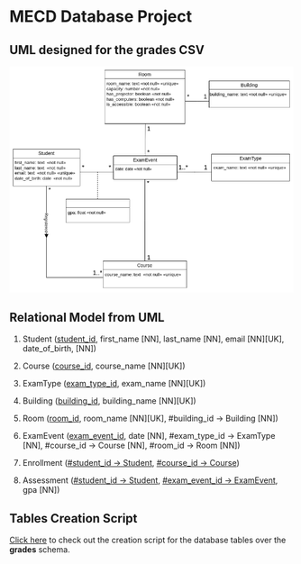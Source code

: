 # MECD Database Project

## UML designed for the grades CSV
<img src="uml.png">

## Relational Model from UML
1. Student (<u>student_id</u>, first_name [NN], last_name [NN], email [NN][UK], date_of_birth, [NN])

2. Course (<u>course_id</u>, course_name [NN][UK])

3. ExamType (<u>exam_type_id</u>, exam_name [NN][UK])

4. Building (<u>building_id</u>, building_name [NN][UK])

5. Room (<u>room_id</u>, room_name [NN][UK], #building_id -> Building [NN])

6. ExamEvent (<u>exam_event_id</u>, date [NN], #exam_type_id -> ExamType [NN], 
	   #course_id -> Course [NN], #room_id -> Room [NN])

7. Enrollment (<u>#student_id -> Student</u>, <u>#course_id -> Course</u>)

8. Assessment (<u>#student_id -> Student</u>, <u>#exam_event_id -> ExamEvent</u>, gpa [NN])

## Tables Creation Script
[Click here](grades.sql) to check out the creation script for the database tables over the **grades** schema.





